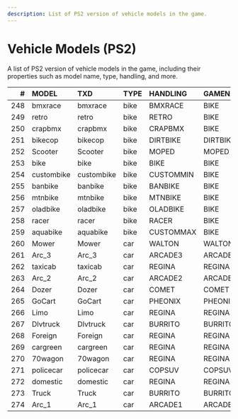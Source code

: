 ```yaml
---
description: List of PS2 version of vehicle models in the game.
---
```


# Vehicle Models (PS2)

A list of PS2 version of vehicle models in the game, including their properties such as model name, type, handling, and more.

|   # | MODEL      | TXD        | TYPE | HANDLING  | GAMENAME | ANIMGROUP | ANIMGROUP2 | CLASS     | FRQ | LVL | COMPRULES | WHEELMODELID | WHEELSCALE |
| --: | :--------- | :--------- | :--- | :-------- | :------- | :-------- | :--------- | :-------- | --: | --: | --------: | -----------: | ---------: |
| 248 | bmxrace    | bmxrace    | bike | BMXRACE   | BIKE     | V_Bike    | bike       | BIKE      |   0 |   7 |         0 |           16 |       0.63 |
| 249 | retro      | retro      | bike | RETRO     | BIKE     | V_Bike    | bike       | BIKE      |   0 |   7 |         0 |           16 |       0.63 |
| 250 | crapbmx    | crapbmx    | bike | CRAPBMX   | BIKE     | V_Bike    | bike       | BIKE      |  10 |   7 |         0 |           16 |       0.63 |
| 251 | bikecop    | bikecop    | bike | DIRTBIKE  | DIRTBIKE | V_COPBIKE | copbike    | BIKE      |  10 |   7 |         0 |           16 |       0.86 |
| 252 | Scooter    | Scooter    | bike | MOPED     | MOPED    | V_SCOOTER | scooter    | BIKE      |  10 |   7 |         0 |           16 |       0.42 |
| 253 | bike       | bike       | bike | BIKE      | BIKE     | V_Bike    | bike       | BIKE      |   0 |   7 |         0 |           16 |       0.63 |
| 254 | custombike | custombike | bike | CUSTOMMIN | BIKE     | V_Bike    | bike       | BIKE      |   0 |   7 |         0 |           16 |       0.63 |
| 255 | banbike    | banbike    | bike | BANBIKE   | BIKE     | V_Bike    | bike       | BIKE      |  10 |   7 |         0 |           16 |       0.63 |
| 256 | mtnbike    | mtnbike    | bike | MTNBIKE   | BIKE     | V_Bike    | bike       | BIKE      |   0 |   7 |         0 |           16 |       0.75 |
| 257 | oladbike   | oladbike   | bike | OLADBIKE  | BIKE     | V_Bike    | bike       | BIKE      |  10 |   7 |         0 |           16 |       0.75 |
| 258 | racer      | racer      | bike | RACER     | BIKE     | V_Bike    | bike       | BIKE      |  10 |   7 |         0 |           16 |       0.75 |
| 259 | aquabike   | aquabike   | bike | CUSTOMMAX | BIKE     | V_Bike    | bike       | BIKE      |  10 |   7 |         0 |           16 |       0.75 |
| 260 | Mower      | Mower      | car  | WALTON    | WALTON   | MOWER     | null       | CAR       |   0 |   7 |         0 |          576 |        0.5 |
| 261 | Arc_3      | Arc_3      | car  | ARCADE3   | ARCADE3  | Go_Cart   | null       | CAR       |   0 |   7 |         0 |          576 |       0.01 |
| 262 | taxicab    | taxicab    | car  | REGINA    | REGINA   | SEDAN     | null       | CAR       |  10 |   7 |         0 |          574 |       0.76 |
| 263 | Arc_2      | Arc_2      | car  | ARCADE2   | ARCADE2  | Go_Cart   | null       | CAR       |   0 |   7 |         0 |          576 |       0.01 |
| 264 | Dozer      | Dozer      | car  | COMET     | COMET    | TRUCK     | null       | CAR       |   0 |   7 |         0 |          573 |        1.7 |
| 265 | GoCart     | GoCart     | car  | PHEONIX   | PHEONIX  | Go_Cart   | null       | CAR       |   0 |   7 |         0 |          576 |       0.37 |
| 266 | Limo       | Limo       | car  | REGINA    | REGINA   | SEDAN     | null       | CAR       |   0 |   7 |         0 |          574 |       0.76 |
| 267 | Dlvtruck   | Dlvtruck   | car  | BURRITO   | BURRITO  | TRUCK     | null       | CAR       |   0 |   7 |         0 |          572 |       0.79 |
| 268 | Foreign    | Foreign    | car  | REGINA    | REGINA   | SEDAN     | null       | CAR       |  10 |   7 |         0 |          571 |       0.73 |
| 269 | cargreen   | cargreen   | car  | REGINA    | REGINA   | SEDAN     | null       | CAR       |  10 |   7 |         0 |          574 |       0.77 |
| 270 | 70wagon    | 70wagon    | car  | REGINA    | REGINA   | SEDAN     | null       | CAR       |  10 |   7 |         0 |          575 |       0.73 |
| 271 | policecar  | policecar  | car  | COPSUV    | COPSUV   | SUV       | null       | POLICECAR |  10 |   7 |         0 |          572 |       0.78 |
| 272 | domestic   | domestic   | car  | REGINA    | REGINA   | SEDAN     | null       | CAR       |  10 |   7 |         0 |          575 |       0.73 |
| 273 | Truck      | Truck      | car  | BURRITO   | BURRITO  | SUV       | null       | CAR       |  10 |   7 |         0 |          576 |       0.79 |
| 274 | Arc_1      | Arc_1      | car  | ARCADE1   | ARCADE1  | Go_Cart   | null       | CAR       |   0 |   7 |         0 |          576 |       0.01 |
